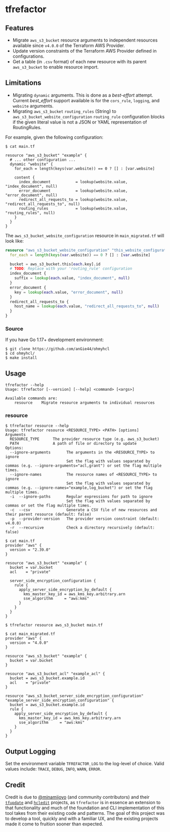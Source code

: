# tfrefactor

## Features

- Migrate `aws_s3_bucket` resource arguments to independent resources available since `v4.0.0` of the Terraform AWS Provider.
- Update version constraints of the Terraform AWS Provider defined in configurations.
- Get a table (in `.csv` format) of each new resource with its parent `aws_s3_bucket` to enable resource import.

## Limitations

- Migrating `dynamic` arguments. This is done as a _best-effort_ attempt. Current _best_effort_ support available is for the `cors_rule`, `logging`, and `website` arguments.
- Migrating `aws_s3_bucket` `routing_rules` (String) to `aws_s3_bucket_website_configuration` `routing_rule` configuration blocks
if the given literal value is not a JSON or YAML representation of RoutingRules. 

For example, given the following configuration:
```shell
$ cat main.tf

resource "aws_s3_bucket" "example" {
  # ... other configuration ...
  dynamic "website" {
    for_each = length(keys(var.website)) == 0 ? [] : [var.website]

    content {
      index_document           = lookup(website.value, "index_document", null)
      error_document           = lookup(website.value, "error_document", null)
      redirect_all_requests_to = lookup(website.value, "redirect_all_requests_to", null)
      routing_rules            = lookup(website.value, "routing_rules", null)
    }
  }
}
```

The `aws_s3_bucket_website_configuration` resource in `main_migrated.tf` will look like:
```terraform
resource "aws_s3_bucket_website_configuration" "this_website_configuration" {
  for_each = length(keys(var.website)) == 0 ? [] : [var.website]

  bucket = aws_s3_bucket.this[each.key].id
  # TODO: Replace with your 'routing_rule' configuration
  index_document {
    suffix = lookup(each.value, "index_document", null)
  }
  error_document {
    key = lookup(each.value, "error_document", null)
  }
  redirect_all_requests_to {
    host_name = lookup(each.value, "redirect_all_requests_to", null)
  }
}
```

### Source

If you have Go 1.17+ development environment:

```
$ git clone https://github.com/anGie44/ohmyhcl
$ cd ohmyhcl/
$ make install
```

## Usage
```shell
tfrefactor --help
Usage: tfrefactor [--version] [--help] <command> [<args>]

Available commands are:
    resource    Migrate resource arguments to individual resources
```

### resource

```shell
$ tfrefactor resource --help
Usage: tfrefactor resource <RESOURCE_TYPE> <PATH> [options]
Arguments
  RESOURCE_TYPE      The provider resource type (e.g. aws_s3_bucket)
  PATH               A path of file or directory to update
Options:
  --ignore-arguments       The arguments in the <RESOURCE_TYPE> to ignore
                           Set the flag with values separated by commas (e.g. --ignore-arguments="acl,grant") or set the flag multiple times.
  --ignore-names           The resource names of <RESOURCE_TYPE> to ignore
                           Set the flag with values separated by commas (e.g. --ignore-names="example,log_bucket") or set the flag multiple times.
  -i  --ignore-paths       Regular expressions for path to ignore
                           Set the flag with values separated by commas or set the flag multiple times.
  -c  --csv    			   Generate a CSV file of new resources and their parent resource (default: false)
  -p  --provider-version   The provider version constraint (default: v4.0.0)
  -r  --recursive          Check a directory recursively (default: false)
```

```shell
$ cat main.tf
provider "aws" {
  version = "2.39.0"
}

resource "aws_s3_bucket" "example" {
  bucket = var.bucket
  acl    = "private"
  
  server_side_encryption_configuration {
    rule {
      apply_server_side_encryption_by_default {
        kms_master_key_id = aws_kms_key.arbitrary.arn
        sse_algorithm     = "aws:kms"
      }
    }
  }
}

$ tfrefactor resource aws_s3_bucket main.tf

$ cat main_migrated.tf
provider "aws" {
  version = "4.0.0"
}

resource "aws_s3_bucket" "example" {
  bucket = var.bucket
}

resource "aws_s3_bucket_acl" "example_acl" {
  bucket = aws_s3_bucket.example.id
  acl    = "private"
}

resource "aws_s3_bucket_server_side_encryption_configuration" "example_server_side_encryption_configuration" {
  bucket = aws_s3_bucket.example.id
  rule {
    apply_server_side_encryption_by_default {
      kms_master_key_id = aws_kms_key.arbitrary.arn
      sse_algorithm     = "aws:kms"
    }
  }
}
```

## Output Logging

Set the environment variable `TFREFACTOR_LOG` to the log-level of choice. Valid values include: `TRACE`, `DEBUG`, `INFO`, `WARN`, `ERROR`.

## Credit

Credit is due to [@minamijoyo](https://github.com/minamijoyo) (and community contributors) and their [`tfupdate`](https://github.com/minamijoyo/tfupdate) and [`hcledit`](https://github.com/minamijoyo/hcledit) projects,
as `tfrefactor` is in essence an extension to that functionality and much of the foundation and CLI implementation of this tool takes from their existing code and patterns. 
The goal of this project was to develop a tool, quickly and with a familiar UX, and the existing projects made it come to fruition sooner than expected.
